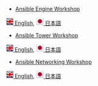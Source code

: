 - [Ansible Engine Workshop](exercises/ansible_engine/README.md)

[![uk](images/uk.png) English](exercises/ansible_engine/README.md),  [![uk](images/japan.png) 日本語](exercises/ansible_engine/README.ja.md)

- [Ansible Tower Workshop](exercises/ansible_tower/README.md)  

[![uk](images/uk.png) English](exercises/ansible_tower/README.md),  [![uk](images/japan.png) 日本語](exercises/ansible_tower/README.ja.md)

- [Ansible Networking Workshop](exercises/networking/README.md)

[![uk](images/uk.png) English](exercises/networking/README.md),  [![uk](images/japan.png) 日本語](exercises/networking/README.ja.md)
